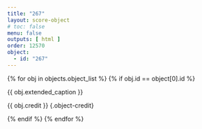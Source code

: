 ```yaml
---
title: "267"
layout: score-object
# toc: false
menu: false
outputs: [ html ]
order: 12570
object:
  - id: "267"
---
```


{% for obj in objects.object_list %}
{% if obj.id == object[0].id %}

{{ obj.extended_caption }}

{{ obj.credit }} {.object-credit}

{% endif %}
{% endfor %}
